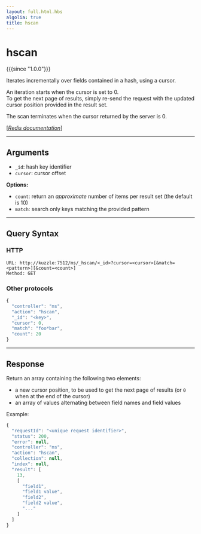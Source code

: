 ```yaml
---
layout: full.html.hbs
algolia: true
title: hscan
---
```


# hscan

{{{since "1.0.0"}}}

Iterates incrementally over fields contained in a hash, using a cursor.

An iteration starts when the cursor is set to 0.  
To get the next page of results, simply re-send the request with the updated cursor position provided in the result set.  

The scan terminates when the cursor returned by the server is 0.

[[_Redis documentation_]](https://redis.io/commands/hscan)

---

## Arguments

* `_id`: hash key identifier
* `cursor`: cursor offset

**Options:**

* `count`: return an _approximate_ number of items per result set (the default is 10)
* `match`: search only keys matching the provided pattern

---

## Query Syntax

### HTTP

```http
URL: http://kuzzle:7512/ms/_hscan/<_id>?cursor=<cursor>[&match=<pattern>][&count=<count>]
Method: GET
```

### Other protocols

```js
{
  "controller": "ms",
  "action": "hscan",
  "_id": "<key>",
  "cursor": 0,
  "match": "foo*bar",
  "count": 20
}
```

---

## Response

Return an array containing the following two elements:

* a new cursor position, to be used to get the next page of results (or `0` when at the end of the cursor)
* an array of values alternating between field names and field values

Example:

```javascript
{
  "requestId": "<unique request identifier>",
  "status": 200,
  "error": null,
  "controller": "ms",
  "action": "hscan",
  "collection": null,
  "index": null,
  "result": [
    13,
    [
      "field1",
      "field1 value",
      "field2",
      "field2 value",
      "..."
    ]
  ]
}
```
